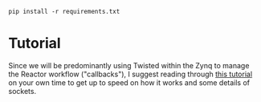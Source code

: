 ```
pip install -r requirements.txt
```

# Tutorial

Since we will be predominantly using Twisted within the Zynq to manage the Reactor workflow ("callbacks"), I suggest reading through [this tutorial](http://krondo.com/?page_id=1327) on your own time to get up to speed on how it works and some details of sockets.
